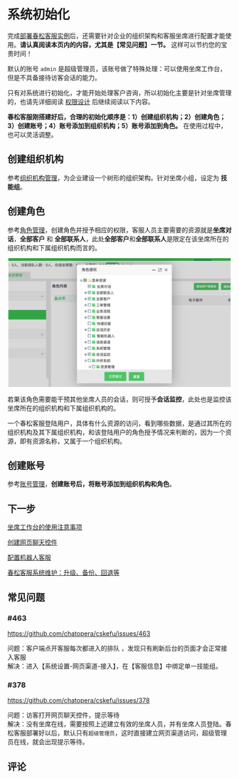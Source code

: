 # 系统初始化

完成[部署春松客服实例](/products/cskefu/deploy.html)后，还需要针对企业的组织架构和客服坐席进行配置才能使用。**请认真阅读本页内的内容，尤其是【常见问题】一节。** 这样可以节约您的宝贵时间！

默认的账号 `admin` 是超级管理员，该账号做了特殊处理：可以使用坐席工作台，但是不具备接待访客会话的能力。

只有对系统进行初始化，才能开始处理客户咨询，所以初始化主要是针对坐席管理的，也请先详细阅读 [权限设计](/products/cskefu/accounting.html#%E6%9D%83%E9%99%90%E8%AE%BE%E8%AE%A1) 后继续阅读以下内容。

**春松客服刚搭建好后，合理的初始化顺序是：1）创建组织机构；2）创建角色；3）创建账号；4）账号添加到组织机构；5）账号添加到角色。** 在使用过程中，也可以灵活调整。

## 创建组织机构

参考[组织机构管理](/products/cskefu/accounting.html#组织机构管理)，为企业建设一个树形的组织架构。针对坐席小组，设定为 **技能组**。

## 创建角色

参考[角色管理](/products/cskefu/accounting.html#%E8%A7%92%E8%89%B2%E7%AE%A1%E7%90%86)，创建角色并授予相应的权限，客服人员主要需要的资源就是**坐席对话**，**全部客户** 和 **全部联系人**，此处**全部客户**和**全部联系人**是限定在该坐席所在的组织机构和下属组织机构而言的。

<p align="center">
<img width="500" src="../../images/products/cskefu/init-1.jpg" alt="" />
</p>

若果该角色需要能干预其他坐席人员的会话，则可授予**会话监控**，此处也是监控该坐席所在的组织机构和下属组织机构的。

一个春松客服登陆用户，具体有什么资源的访问，看到哪些数据，是通过其所在的组织机构及其下属组织机构，和该登陆用户的角色授予情况来判断的，因为一个资源，即有资源名称，又属于一个组织机构。

## 创建账号

参考[账号管理](/products/cskefu/accounting.html#%E8%B4%A6%E5%8F%B7%E7%AE%A1%E7%90%86)，**创建账号后，将账号添加到组织机构和角色**。

## 下一步

[坐席工作台的使用注意事项](/products/cskefu/work.html)

[创建网页聊天控件](https://docs.chatopera.com/products/cskefu/channels/webim.html)

[配置机器人客服](/products/cskefu/work-chatbot/index.html)

[春松客服系统维护：升级、备份、回退等](/products/cskefu/osc/maintainence.html)

## 常见问题

### #463

https://github.com/chatopera/cskefu/issues/463

问题：客户端点开客服每次都进入的排队 ，发现只有刷新后台的页面才会正常接入客服
<br/>
解决：进入【系统设置-网页渠道-接入】，在【客服信息】中绑定单一技能组。
<br/>

### #378

https://github.com/chatopera/cskefu/issues/378

问题：访客打开网页聊天控件，提示等待
<br/>
解决：没有坐席在线，需要按照上述建立有效的坐席人员，并有坐席人员登陆。春松客服部署好以后，默认只有`超级管理员`，这时直接建立网页渠道访问，超级管理员在线，就会出现提示等待。
<br/>

## 评论

<script src="https://utteranc.es/client.js"
        repo="chatopera/docs"
        issue-term="pathname"
        label="Comment"
        theme="github-light"
        crossorigin="anonymous"
        async>
</script>
